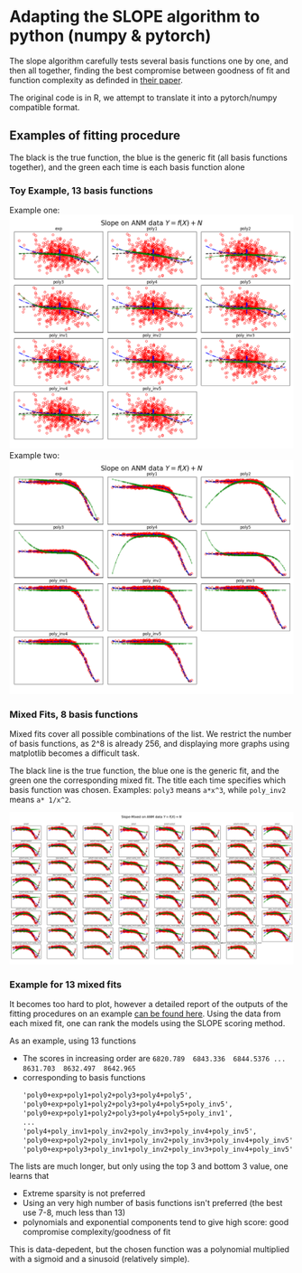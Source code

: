 # Adapting the SLOPE algorithm to python (numpy & pytorch)

The slope algorithm carefully tests several basis functions one by one,
and then all together, finding the best compromise between goodness of fit and
function complexity as definded in [their paper](https://arxiv.org/pdf/1709.08915.pdf).

The original code is in R, we attempt to translate it into a pytorch/numpy compatible format.

## Examples of fitting procedure
The black is the true function, the blue is the generic fit (all basis functions together),
and the green each time is each basis function alone
### Toy Example, 13 basis functions
Example one:  
![](./slope_n_func_eq_13_one.png?raw=true)
Example two:  
![](./slope_n_func_eq_13_two.png?raw=true)

### Mixed Fits, 8 basis functions
Mixed fits cover all possible combinations of the list. We restrict the number of basis functions,
as 2^8 is already 256, and displaying more graphs using matplotlib becomes a difficult task.

The black line is the true function, the blue one is the generic fit, and the green one the corresponding
mixed fit. The title each time specifies which basis function was chosen. Examples:
`poly3` means `a*x^3`, while  `poly_inv2` means `a* 1/x^2`.  

![](./slope_mixed_func_nfunc_eq_8.png?raw=true)

### Example for 13 mixed fits

It becomes too hard to plot, however a detailed report of the outputs of the fitting procedures on an example [can be found here](./res.out).
Using the data from each mixed fit, one can rank the models using the SLOPE scoring method.  

As an example, using 13 functions

* The scores in increasing order are `6820.789  6843.336  6844.5376 ... 8631.703  8632.497  8642.965`
* corresponding to basis functions
  ```
  'poly0+exp+poly1+poly2+poly3+poly4+poly5',
  'poly0+exp+poly1+poly2+poly3+poly4+poly5+poly_inv5',
  'poly0+exp+poly1+poly2+poly3+poly4+poly5+poly_inv1',
  ...
  'poly4+poly_inv1+poly_inv2+poly_inv3+poly_inv4+poly_inv5',
  'poly0+exp+poly2+poly_inv1+poly_inv2+poly_inv3+poly_inv4+poly_inv5',
  'poly0+exp+poly3+poly_inv1+poly_inv2+poly_inv3+poly_inv4+poly_inv5'

  ```
The lists are much longer, but only using the top 3 and bottom 3 value, one learns that

* Extreme sparsity is not preferred
* Using an very high number of basis functions isn't preferred (the best use 7-8, much less than 13)
* polynomials and exponential components tend to give high score: good compromise complexity/goodness of fit

This is data-depedent, but the chosen function was a polynomial multiplied with a sigmoid and a sinusoid (relatively simple).
